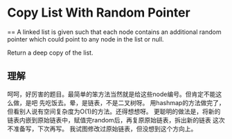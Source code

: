 # Copy List With Random Pointer
==
A linked list is given such that each node contains an additional random pointer which could point to any node in the list or null.

Return a deep copy of the list.

## 理解
呵呵，好厉害的题目。最简单的笨方法当然就是给这些node编号。但肯定不能这么做，是吧
先吃饭去。晕，是链表，不是二叉树呀。
用hashmap的方法做完了，但看别人说有空间复杂度为O(1)的方法。还得想想呀。
更聪明的做法是，将新的链表内嵌到原始链表中，赋值完random后，再复原原始链表，拆出新的链表
这次不准备写，下次再写。
我试图修改过原始链表，但没想到这个方向上。